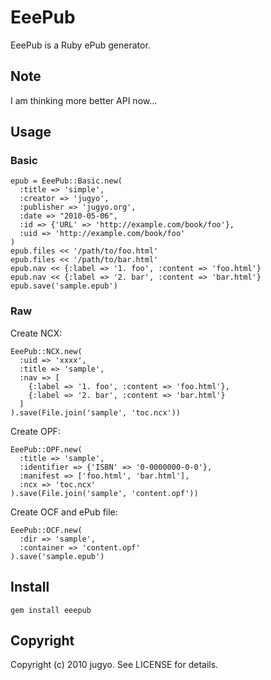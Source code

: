EeePub
======

EeePub is a Ruby ePub generator.

Note
-------

I am thinking more better API now...

Usage
-------

### Basic

    epub = EeePub::Basic.new(
      :title => 'simple',
      :creator => 'jugyo',
      :publisher => 'jugyo.org',
      :date => "2010-05-06",
      :id => {'URL' => 'http://example.com/book/foo'},
      :uid => 'http://example.com/book/foo'
    )
    epub.files << '/path/to/foo.html'
    epub.files << '/path/to/bar.html'
    epub.nav << {:label => '1. foo', :content => 'foo.html'}
    epub.nav << {:label => '2. bar', :content => 'bar.html'}
    epub.save('sample.epub')

### Raw

Create NCX:

    EeePub::NCX.new(
      :uid => 'xxxx',
      :title => 'sample',
      :nav => [
        {:label => '1. foo', :content => 'foo.html'},
        {:label => '2. bar', :content => 'bar.html'}
      ]
    ).save(File.join('sample', 'toc.ncx'))

Create OPF:

    EeePub::OPF.new(
      :title => 'sample',
      :identifier => {'ISBN' => '0-0000000-0-0'},
      :manifest => ['foo.html', 'bar.html'],
      :ncx => 'toc.ncx'
    ).save(File.join('sample', 'content.opf'))

Create OCF and ePub file:

    EeePub::OCF.new(
      :dir => 'sample',
      :container => 'content.opf'
    ).save('sample.epub')

Install
-------

    gem install eeepub

Copyright
-------

Copyright (c) 2010 jugyo. See LICENSE for details.
